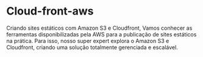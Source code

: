 # Cloud-front-aws
Criando sites estáticos com Amazon S3 e Cloudfront, Vamos conhecer as ferramentas disponibilizadas pela AWS para a publicação de sites estáticos na prática. Para isso, nosso super expert explora o Amazon S3 e Cloudfront, criando uma solução totalmente gerenciada e escalável.
